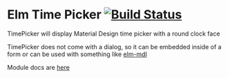 # Elm Time Picker [![Build Status](https://travis-ci.org/Leonti/elm-time-picker.svg?branch=master)](https://travis-ci.org/Leonti/elm-time-picker)  

TimePicker will display Material Design time picker with a round clock face  

TimePicker does not come with a dialog, so it can be embedded inside of a form or can be used
with something like [elm-mdl](https://debois.github.io/elm-mdl/)  

Module docs are [here](http://package.elm-lang.org/packages/Leonti/elm-time-picker)
